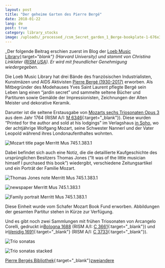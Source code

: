 ```yaml
---
layout: post
title: "Der geheime Garten des Pierre Bergé"
date: 2018-01-22
lang: de
post: true
category: library_stocks
image: /uploads/_processed_/csm_Secret_garden_1_Berge-bookplate-1-676x371_05311e7fa5.jpg
---
```



_Der folgende Beitrag erschien zuerst im Blog der [Loeb Music Library](http://blogs.harvard.edu/loebmusic/2018/01/02/the-secret-garden-of-pierre-berge/){:target="_blank"} (Harvard University) und stammt von Christina Linklater ([RISM USA](http://us.rism.info/index.php?id=47)). Er wird mit freundlicher Genehmigung wiedergegeben._

Die Loeb Music Library hat drei Bände des französischen Industrialisten, Kunstmäzen und AIDS Aktivisten [Pierre Bergé (1930-2017)](https://www.nytimes.com/2017/09/08/style/pierre-berge-yves-saint-laurent-dead.html?_r=0) erworben. Als Mitbegründer des Modehauses Yves Saint Laurent pflegte Bergé sein Leben lang einen “jardin secret” und sammelte seltene Bücher und Partituren sowie Gemälde der Impressionisten, Zeichnungen der Alten Meister und dekorative Keramik.

Darunter ist die seltene Erstausgabe von [Mozarts sechs Triosonaten Opus 3](http://id.lib.harvard.edu/aleph/015053445/catalog) aus dem Jahr 1764 (RISM A/I: [M 6346](https://opac.rism.info/search?id=00000990044880){:target="_blank"}). Diese wurden “Printed for the author and sold at his lodgings” im Verlagshaus [in Soho](https://en.wikipedia.org/wiki/20_Frith_Street), wo der achtjährige Wolfgang Mozart, seine Schwester Nannerl und der Vater Leopold während ihres Londonaufenthaltes wohnten.

![Mozart title page](http://rism.info/fileadmin/content/news/Secret_garden_2_Mozart-title-page-676x901.jpg)
Merritt Mus 745.1.383.1

Dabei befindet sich auch eine Notiz, die die detaillierte Kaufgeschichte des ursprünglichen Besitzers Thomas Jones (“It was of the little musician himself I purchased this book”) wiedergibt, verschiedene Zeitungsartikel und ein Porträt der Familie Mozart.



![Thomas Jones note](http://rism.info/fileadmin/content/news/Secret_garden_3_Thomas-Jones-note-676x277.jpg)
Merritt Mus 745.1.383.1

![newspaper](http://rism.info/fileadmin/content/news/Secret_garden_4_Newspaper-ad-676x667.jpg)
Merritt Mus 745.1.383.1

![Family portrait](http://rism.info/fileadmin/content/news/Secret_garden_5_Family-portrait-676x949.jpg)
Merritt Mus 745.1.383.1

Diese Einheit wurde vom Schafer Mozart Book Fund erworben. Abbildungen der gesamten Partitur stehen in Kürze zur Verfügung.

Und es gibt noch zwei Sammlungen mit frühen Triosonaten von Arcangelo Corelli, gedruckt in[Bologna 1688](http://id.lib.harvard.edu/aleph/015053434/catalog) (RISM A/I: [C 3661](https://opac.rism.info/search?id=00000990011046){:target="_blank"}) und in[Venidig 1691](http://id.lib.harvard.edu/aleph/015053440/catalog){:target="_blank"} (RISM A/I: [C 3733](https://opac.rism.info/search?id=00000990011118){:target="_blank"}).



![Trio sonatas](http://rism.info/fileadmin/content/news/Secret_garden_6_Trio-sonatas-title-page-676x480.jpg)


![Trio sonatas stacked](http://rism.info/fileadmin/content/news/Secret_garden_7_Trio-sonatas-stacked-676x507.jpg)



[Pierre Bergés Bibliothek](http://www.labibliothequedepierreberge.com/en/video/conversation-with-pierre-berge-by-umberto-eco/){:target="_blank"}[zwei](http://id.lib.harvard.edu/aleph/009598193/catalog)[andere](http://id.lib.harvard.edu/aleph/009686040/catalog)



<script type="text/javascript">var switchTo5x=true;</script><script type="text/javascript" src="http://w.sharethis.com/button/buttons.js"></script><script type="text/javascript">stLight.options({publisher: "9b601438-1ce1-49d8-bfd7-9cff5df54c17", doNotHash: false, doNotCopy: false, hashAddressBar: false});</script>